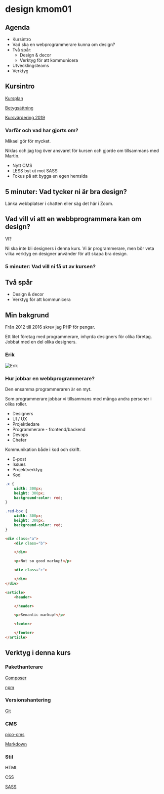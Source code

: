 # design kmom01

## Agenda

* Kursintro
* Vad ska en webprogrammerare kunna om design?
* Två spår:
    + Design & decor
    + Verktyg för att kommunicera
* Utvecklingsteams
* Verktyg



## Kursintro

[Kursplan](https://dbwebb.se/kurser/design-v3#kursplan)

[Betygsättning](https://dbwebb.se/kurser/design-v3#betyg)

[Kursvärdering 2019](https://bth.bluera.com/bth/rvg-eng.aspx?lang=eng&redi=1&SelectedIDforPrint=b17151f649aa169497c3f0f15171a5b135ff86659cd7634e547a0937b68e603cde70f48887db2439a367cc32e28d10b0&ReportType=2&UID=ea7b3193f6dcd9108cfa7755fbf64eb2&regl=en-US&IsReportLandscape=False)

### Varför och vad har gjorts om?

Mikael gör för mycket.

Niklas och jag tog över ansvaret för kursen och gjorde om tillsammans med Martin.

* Nytt CMS
* LESS byt ut mot SASS
* Fokus på att bygga en egen hemsida



## 5 minuter: Vad tycker ni är bra design?

Länka webbplatser i chatten eller säg det här i Zoom.



## Vad vill vi att en webbprogrammera kan om design?

VI?

Ni ska inte bli designers i denna kurs. Vi är programmerare, men bör veta vilka verktyg en designer använder för att skapa bra design.



### 5 minuter: Vad vill ni få ut av kursen?



## Två spår

* Design & decor
* Verktyg för att kommunicera



## Min bakgrund

Från 2012 till 2016 skrev jag PHP för pengar.

Ett litet företag med programmerare, inhyrda designers för olika företag. Jobbat med en del olika designers.

### Erik

![Erik](https://scontent-arn2-1.xx.fbcdn.net/v/t1.0-9/94728324_3258970440793242_2695202711086825472_o.jpg?_nc_cat=103&ccb=2&_nc_sid=6e5ad9&_nc_ohc=ntD1hQXBWHsAX_snsFK&_nc_ht=scontent-arn2-1.xx&oh=e8ee7cfa5945c567415a8a418fc76f4b&oe=5FC749DB)


### Hur jobbar en webbprogrammerare?

Den ensamma programmeraren är en myt.

Som programmerare jobbar vi tillsammans med många andra personer i olika roller.

* Designers
* UI / UX
* Projektledare
* Programmerare - frontend/backend
* Devops
* Chefer

Kommunikation både i kod och skrift.

* E-post
* Issues
* Projektverktyg
* Kod

```css
.x {
    width: 300px;
    height: 300px;
    background-color: red;
}
```

```css
.red-box {
    width: 300px;
    height: 300px;
    background-color: red;
}
```

```html
<div class="a">
    <div class="b">

    </div>

    <p>Not so good markup!</p>

    <div class="c">

    </div>
</div>
```

```html
<article>
    <header>

    </header>

    <p>Semantic markup!</p>

    <footer>

    </footer>
</article>
```



## Verktyg i denna kurs

### Pakethanterare

[Composer](https://getcomposer.org)

[npm](https://www.npmjs.com)



### Versionshantering

[Git](https://git-scm.com)



### CMS

[pico-cms](http://picocms.org)

[Markdown](https://daringfireball.net/projects/markdown/)



### Stil

HTML

CSS

[SASS](https://sass-lang.com)
